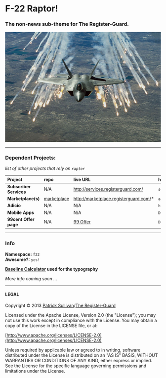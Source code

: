 # F-22 Raptor!

### The non-news sub-theme for The Register-Guard.

![Come at me bro!](raptor.jpg)

---

### Dependent Projects:
*list of other projects that rely on `raptor`*

| Project | repo | live URL | host / edit location |
| :-- | :-- | :-- | :-- |
| **Subscriber Services** | N/A | http://services.registerguard.com/ | `services.registerguard.com`
| **Marketplace(s)** | [marketplace](https://github.com/registerguard/marketplace) | http://marketplace.registerguard.com/* | `admanager.registerguard.com` |
| **Adicio** | N/A | N/A | `https://sitemanager2.adicio.com/siteManager/templateManager` |
| **Mobile Apps** | N/A | N/A | `DOX app - advertising` |
| **99cent Offer page** | N/A | [99 Offer](http://projects.registerguard.com/pages/99/) | `DOX app - projects` |
---

### Info

**Namespace:** `f22`  
**Awesome?:** `yes!`  

**[Baseline Calculator](https://docs.google.com/spreadsheet/ccc?key=0As66WXbDZiJHdEE2bUR5N2NKVGNkWTBKZEFXRXI5M0E&usp=sharing) used for the typography**

*More info coming soon …*

---

#### LEGAL

Copyright © 2013 [Patrick Sullivan](http://psullivan6.com)/[The Register-Guard](http://www.registerguard.com)

Licensed under the Apache License, Version 2.0 (the "License"); you may not use this work except in compliance with the License. You may obtain a copy of the License in the LICENSE file, or at:

[http://www.apache.org/licenses/LICENSE-2.0](http://www.apache.org/licenses/LICENSE-2.0)

Unless required by applicable law or agreed to in writing, software distributed under the License is distributed on an "AS IS" BASIS, WITHOUT WARRANTIES OR CONDITIONS OF ANY KIND, either express or implied. See the License for the specific language governing permissions and limitations under the License.
